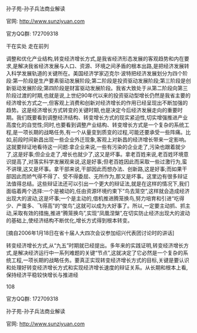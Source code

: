 孙子苑-孙子兵法商业解读

官网: http://www.sunziyuan.com

官方QQ群: 172709318

干在实处 走在前列

调整和优化产业结构,转变经济增长方式,是我省经济形态发展的客观趋势和内在要求,是解决我省经济发展与人口、资源、环境之间矛盾的根本出路,是把经济发展转入科学发展轨道的关键所在。美国经济学家迈克尔·波特把经济发展划分为四个阶段:第一阶段是生产要素驱动发展阶段;第二阶段是投资驱动发展阶段;第三阶段是创新驱动发展阶段;第四阶段是财富驱动发展阶段。我省大致处于从第二阶段向第三阶段过渡的时期,也就是说,上世纪90年代以来的投资驱动型增长仍然是我省主要的经济增长方式之一,但客观上消费和创新对经济增长的作用已经呈现出不断加强的趋势。这是经济增长方式转变的关键时期,也是决定今后经济发展走向的重要时期。我们既要看到调整经济结构、转变增长方式的现实紧迫性,切实增强推进产业高度化的自觉性;同时,也要看到调整产业结构、转变增长方式是一个复杂的系统工程,是一项长期的战略任务,有一个从量变到质变的过程,可能还要承受一些阵痛。比如,前段时间新昌出现一些企业外迁现象,客观上对新昌的经济增长带来一定影响。这就要辩证地看待这一问题:拿企业来说,一些有污染的企业走了,污染也跟着就少了,这是好事;但企业走了,增长也就少了,这又是坏事。拿老百姓来说,老百姓环境意识提高了,对落实科学发展观来说,这是好事;但老百姓因此而采取一些过激行为,蛮不讲理,这又是坏事。拿干部来说,干部因此而想办法、创新路,这是好事;而如果干部因此而娇气得不得了、受不得委屈、无所作为,那又是坏事。这里边有很多辩证法值得总结。这些辩证法还可以引出一个更大的辩证法,就是在这样的情况下,我们面临着两个选择:一个是被动的,任由资源环境约束下“鸟去笼空”,这样就会造成经济出现大的波动,这是坏事;一个是主动的,借机推进腾笼换鸟,努力培育和引进“吃得少、产蛋多、飞得高”的“俊鸟”,这就可以成为大好事了。所以,一定要主动抓、抓主动,采取有效的措施,推进“腾笼换鸟”,实现“凤凰涅槃”,在切实防止经济出现大的波动的基础上,使经济结构不断优化,增长方式得到根本转变。

[摘自2006年1月18日在省十届人大四次会议参加绍兴代表团讨论时的讲话]

转变经济增长方式,从“九五”时期就已经提出。多年来的实践证明,转变经济增长方式,是解决经济运行中一系列难题的关键“节点”,这就决定了它必然是一个复杂的系统工程,一项长期的战略任务。要真正实现转变经济增长方式的目标,关键是要认识和处理好转变经济增长方式和实现经济增长速度的辩证关系。从长期和根本上看,保持经济平稳较快增长与推进经

108

官方QQ群: 172709318

孙子苑-孙子兵法商业解读

官网: http://www.sunziyuan.com
